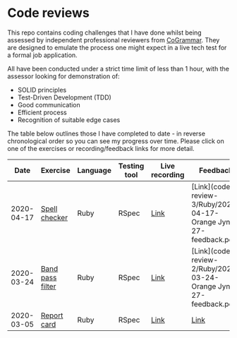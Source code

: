# Code reviews

This repo contains coding challenges that I have done whilst being assessed by independent professional reviewers from [CoGrammar](https://www.cogrammar.com/). They are designed to emulate the process one might expect in a live tech test for a formal job application.

All have been conducted under a strict time limit of less than 1 hour, with the assessor looking for demonstration of:
- SOLID principles
- Test-Driven Development (TDD)
- Good communication
- Efficient process
- Recognition of suitable edge cases

The table below outlines those I have completed to date - in reverse chronological order so you can see my progress over time. Please click on one of the exercises or recording/feedback links for more detail.

| Date | Exercise | Language | Testing tool | Live recording | Feedback |
| ------------- | ------------- | ------------- | ------------- |  ------------- | ------------- |
| 2020-04-17  | [Spell checker](code-review-3) | Ruby | RSpec | [Link](https://www.youtube.com/watch?v=Fehc2HlOc6M)  | [Link](code-review-3/Ruby/2020-04-17-Orange Jynx 27-feedback.pdf)  |
| 2020-03-24  | [Band pass filter](code-review-2) | Ruby | RSpec | [Link](https://www.youtube.com/watch?v=MWi1OaEnx8A)  | [Link](code-review-2/Ruby/2020-03-24-Orange Jynx 27-feedback.pdf)  |
| 2020-03-05  | [Report card](code-review-1) | Ruby | RSpec | [Link](https://www.youtube.com/watch?v=vGxOZcuRls4)  | [Link](code-review-1/Ruby/2020-03-05-Orange_Jynx_27-feedback.pdf)  |
